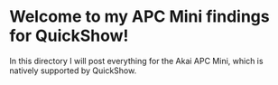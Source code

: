 # Welcome to my APC Mini findings for QuickShow!
In this directory I will post everything for the Akai APC Mini, which is natively supported by QuickShow.
